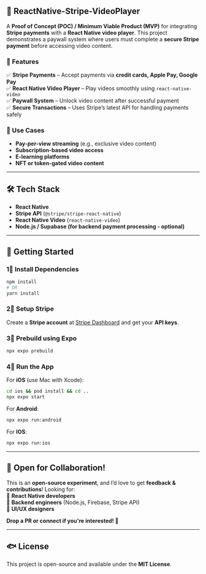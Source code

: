 ## 🚀 ReactNative-Stripe-VideoPlayer  

A **Proof of Concept (POC) / Minimum Viable Product (MVP)** for integrating **Stripe payments** with a **React Native video player**. This project demonstrates a paywall system where users must complete a **secure Stripe payment** before accessing video content.  

### 🎯 Features  
✅ **Stripe Payments** – Accept payments via **credit cards, Apple Pay, Google Pay**  
✅ **React Native Video Player** – Play videos smoothly using `react-native-video`  
✅ **Paywall System** – Unlock video content after successful payment  
✅ **Secure Transactions** – Uses Stripe’s latest API for handling payments safely  

### 📌 Use Cases  
- **Pay-per-view streaming** (e.g., exclusive video content)  
- **Subscription-based video access**  
- **E-learning platforms**  
- **NFT or token-gated video content**  

---

## 🛠 Tech Stack  
- **React Native**  
- **Stripe API** (`@stripe/stripe-react-native`)  
- **React Native Video** (`react-native-video`)  
- **Node.js / Supabase (for backend payment processing - optional)**  

---

## 🚀 Getting Started  

### 1⃣ Install Dependencies  
```sh
npm install
# OR
yarn install
```

### 2⃣ Setup Stripe  
Create a **Stripe account** at [Stripe Dashboard](https://dashboard.stripe.com/) and get your **API keys**.  

### 3⃣ Prebuild using Expo
```sh
npx expo prebuild
```

### 4⃣ Run the App  
For **iOS** (use Mac with Xcode):  
```sh
cd ios && pod install && cd ..
npx expo start
```
For **Android**:  
```sh
npx expo run:android
``` 
 For **IOS**:  
```sh
npx expo run:ios
``` 

---

## 🤝 Open for Collaboration!  
This is an **open-source experiment**, and I’d love to get **feedback & contributions**! Looking for:  
🔹 **React Native developers**  
🔹 **Backend engineers** (Node.js, Firebase, Stripe API)  
🔹 **UI/UX designers**  

**Drop a PR or connect if you're interested! 🚀**  

---

## 🐟 License  
This project is open-source and available under the **MIT License**.

